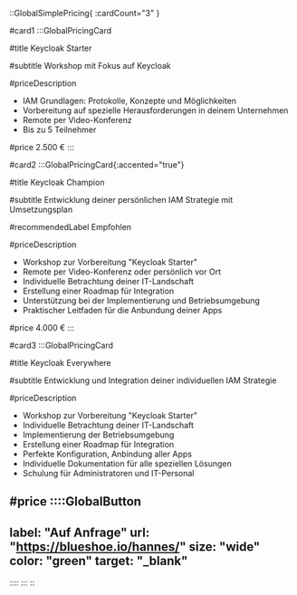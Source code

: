 ::GlobalSimplePricing{ :cardCount="3" }

#card1
:::GlobalPricingCard

#title
Keycloak Starter

#subtitle
Workshop mit Fokus auf Keycloak

#priceDescription
- IAM Grundlagen: Protokolle, Konzepte und Möglichkeiten
- Vorbereitung auf spezielle Herausforderungen in deinem Unternehmen
- Remote per Video-Konferenz
- Bis zu 5 Teilnehmer

#price
2.500 €
:::

#card2
:::GlobalPricingCard{:accented="true"}

#title
Keycloak Champion

#subtitle
Entwicklung deiner persönlichen IAM Strategie mit Umsetzungsplan

#recommendedLabel
Empfohlen

#priceDescription
- Workshop zur Vorbereitung "Keycloak Starter"
- Remote per Video-Konferenz oder persönlich vor Ort
- Individuelle Betrachtung deiner IT-Landschaft
- Erstellung einer Roadmap für Integration
- Unterstützung bei der Implementierung und Betriebsumgebung
- Praktischer Leitfaden für die Anbundung deiner Apps

#price
4.000 €
:::

#card3
:::GlobalPricingCard

#title
Keycloak Everywhere

#subtitle
Entwicklung und Integration deiner individuellen IAM Strategie


#priceDescription
- Workshop zur Vorbereitung "Keycloak Starter"
- Individuelle Betrachtung deiner IT-Landschaft
- Implementierung der Betriebsumgebung
- Erstellung einer Roadmap für Integration
- Perfekte Konfiguration, Anbindung aller Apps
- Individuelle Dokumentation für alle speziellen Lösungen
- Schulung für Administratoren und IT-Personal


#price
::::GlobalButton
---
label: "Auf Anfrage" 
url: "https://blueshoe.io/hannes/" 
size: "wide" 
color: "green"
target: "_blank"
---
::::
:::
::